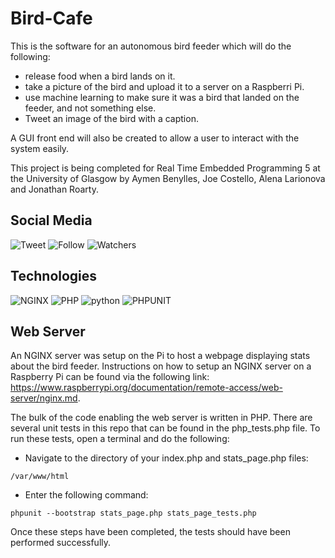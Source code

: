 # Bird-Cafe
This is the software for an autonomous bird feeder which will do the following: 
- release food when a bird lands on it.
- take a picture of the bird and upload it to a server on a Raspberri Pi. 
- use machine learning to make sure it was a bird that landed on the feeder, and not something else.
- Tweet an image of the bird with a caption.

A GUI front end will also be created to allow a user to interact with the system easily.

This project is being completed for Real Time Embedded Programming 5 at the University of Glasgow by Aymen Benylles, Joe Costello, Alena Larionova and Jonathan Roarty.
## Social Media
![Tweet](https://img.shields.io/twitter/url?style=social&url=https%3A%2F%2Ftwitter.com%2Fsmartbirdcafe)
![Follow](https://img.shields.io/twitter/follow/smartbirdcafe?style=social&logo=twitter)
![Watchers](https://img.shields.io/github/watchers/AymenB98/Bird-Cafe?style=social)
## Technologies
![NGINX](https://img.shields.io/badge/server-nginx-blue) ![PHP](https://img.shields.io/badge/PHP-v7.3.27-orange) ![python](https://img.shields.io/badge/python-v2.7.16-brightgreen)
![PHPUNIT](https://img.shields.io/badge/PHPUnit-v7.5.6-orange)
## Web Server
An NGINX server was setup on the Pi to host a webpage displaying stats about the bird feeder. Instructions on how to setup an NGINX server on a Raspberry Pi can be found via the following link: https://www.raspberrypi.org/documentation/remote-access/web-server/nginx.md.

The bulk of the code enabling the web server is written in PHP. There are several unit tests in this repo that can be found in the php_tests.php file. To run these tests, open a terminal and do the following:
- Navigate to the directory of your index.php and stats_page.php files:
```
/var/www/html
```
- Enter the following command:
```
phpunit --bootstrap stats_page.php stats_page_tests.php
```
Once these steps have been completed, the tests should have been performed successfully.
